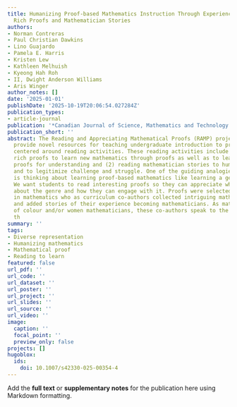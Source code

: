```yaml
---
title: Humanizing Proof-based Mathematics Instruction Through Experiences Reading
  Rich Proofs and Mathematician Stories
authors:
- Norman Contreras
- Paul Christian Dawkins
- Lino Guajardo
- Pamela E. Harris
- Kristen Lew
- Kathleen Melhuish
- Kyeong Hah Roh
- II, Dwight Anderson Williams
- Aris Winger
author_notes: []
date: '2025-01-01'
publishDate: '2025-10-19T20:06:54.027284Z'
publication_types:
- article-journal
publication: '*Canadian Journal of Science, Mathematics and Technology Education*'
publication_short: ''
abstract: The Reading and Appreciating Mathematical Proofs (RAMP) project seeks to
  provide novel resources for teaching undergraduate introduction to proof courses
  centered around reading activities. These reading activities include (1) reading
  rich proofs to learn new mathematics through proofs as well as to learn how to read
  proofs for understanding and (2) reading mathematician stories to humanize proving
  and to legitimize challenge and struggle. One of the guiding analogies of the project
  is thinking about learning proof-based mathematics like learning a genre of literature.
  We want students to read interesting proofs so they can appreciate what is exciting
  about the genre and how they can engage with it. Proofs were selected by eight professors
  in mathematics who as curriculum co-authors collected intriguing mathematical results
  and added stories of their experience becoming mathematicians. As mathematicians
  of colour and/or women mathematicians, these co-authors speak to the challenges
  th
summary: ''
tags:
- Diverse representation
- Humanizing mathematics
- Mathematical proof
- Reading to learn
featured: false
url_pdf: ''
url_code: ''
url_dataset: ''
url_poster: ''
url_project: ''
url_slides: ''
url_source: ''
url_video: ''
image:
  caption: ''
  focal_point: ''
  preview_only: false
projects: []
hugoblox:
  ids:
    doi: 10.1007/s42330-025-00354-4
---
```


Add the **full text** or **supplementary notes** for the publication here using Markdown formatting.

